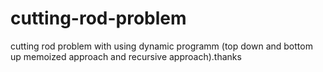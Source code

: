 # cutting-rod-problem
cutting rod problem with using dynamic programm (top down and bottom up memoized approach and recursive approach).thanks
